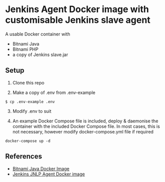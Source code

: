 # Jenkins Agent Docker image with customisable Jenkins slave agent

A usable Docker container with 
- Bitnami Java
- Bitnami PHP
- a copy of Jenkins slave.jar

## Setup
1. Clone this repo

2. Make a copy of .env from .env-example
```
$ cp .env-example .env
```

3. Modify .env to suit

4. An example Docker Compose file is included, deploy & daemonise the container with the included Docker Compose file.
   In most cases, this is not necessary, however modify docker-compose.yml file if required
```
docker-compose up -d
```

## References
- [Bitnami Java Docker Image](https://bit.ly/2Zcxn5u)
- [Jenkins JNLP Agent Docker image](https://dockr.ly/2NaXQOf)
